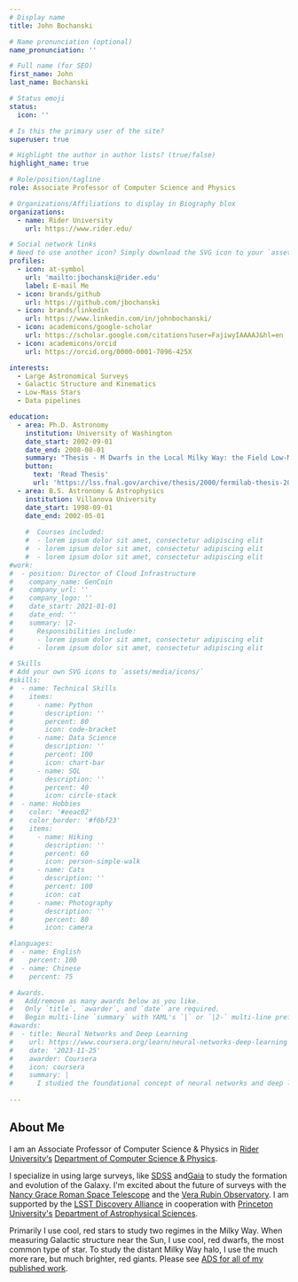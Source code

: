 ```yaml
---
# Display name
title: John Bochanski

# Name pronunciation (optional)
name_pronunciation: ''

# Full name (for SEO)
first_name: John
last_name: Bochanski

# Status emoji
status:
  icon: ''

# Is this the primary user of the site?
superuser: true

# Highlight the author in author lists? (true/false)
highlight_name: true

# Role/position/tagline
role: Associate Professor of Computer Science and Physics

# Organizations/Affiliations to display in Biography blox
organizations:
  - name: Rider University
    url: https://www.rider.edu/

# Social network links
# Need to use another icon? Simply download the SVG icon to your `assets/media/icons/` folder.
profiles:
  - icon: at-symbol
    url: 'mailto:jbochanski@rider.edu'
    label: E-mail Me
  - icon: brands/github
    url: https://github.com/jbochanski
  - icon: brands/linkedin
    url: https://www.linkedin.com/in/johnbochanski/
  - icon: academicons/google-scholar
    url: https://scholar.google.com/citations?user=FajiwyIAAAAJ&hl=en
  - icon: academicons/orcid
    url: https://orcid.org/0000-0001-7096-425X

interests:
  - Large Astronomical Surveys
  - Galactic Structure and Kinematics
  - Low-Mass Stars
  - Data pipelines

education:
  - area: Ph.D. Astronomy
    institution: University of Washington
    date_start: 2002-09-01
    date_end: 2008-08-01
    summary: "Thesis - M Dwarfs in the Local Milky Way: the Field Low-Mass Stellar Luminosity and Mass Functions. Supervised by [Dr. Suzanne Hawley](https://astro.washington.edu/people/suzanne-hawley)." 
    button:
      text: 'Read Thesis'
      url: 'https://lss.fnal.gov/archive/thesis/2000/fermilab-thesis-2006-66.pdf'
  - area: B.S. Astronomy & Astrophysics
    institution: Villanova University
    date_start: 1998-09-01
    date_end: 2002-05-01
    
    #  Courses included:
    #  - lorem ipsum dolor sit amet, consectetur adipiscing elit
    #  - lorem ipsum dolor sit amet, consectetur adipiscing elit
    #  - lorem ipsum dolor sit amet, consectetur adipiscing elit
#work:
#  - position: Director of Cloud Infrastructure
#    company_name: GenCoin
#    company_url: ''
#    company_logo: ''
#    date_start: 2021-01-01
#    date_end: ''
#    summary: |2-
#      Responsibilities include:
#      - lorem ipsum dolor sit amet, consectetur adipiscing elit
#      - lorem ipsum dolor sit amet, consectetur adipiscing elit

# Skills
# Add your own SVG icons to `assets/media/icons/`
#skills:
#  - name: Technical Skills
#    items:
#      - name: Python
#        description: ''
#        percent: 80
#        icon: code-bracket
#      - name: Data Science
#        description: ''
#        percent: 100
#        icon: chart-bar
#      - name: SQL
#        description: ''
#        percent: 40
#        icon: circle-stack
#  - name: Hobbies
#    color: '#eeac02'
#    color_border: '#f0bf23'
#    items:
#      - name: Hiking
#        description: ''
#        percent: 60
#        icon: person-simple-walk
#      - name: Cats
#        description: ''
#        percent: 100
#        icon: cat
#      - name: Photography
#        description: ''
#        percent: 80
#        icon: camera

#languages:
#  - name: English
#    percent: 100
#  - name: Chinese
#    percent: 75

# Awards.
#   Add/remove as many awards below as you like.
#   Only `title`, `awarder`, and `date` are required.
#   Begin multi-line `summary` with YAML's `|` or `|2-` multi-line prefix and indent 2 spaces below.
#awards:
#  - title: Neural Networks and Deep Learning
#    url: https://www.coursera.org/learn/neural-networks-deep-learning
#    date: '2023-11-25'
#    awarder: Coursera
#    icon: coursera
#    summary: |
#      I studied the foundational concept of neural networks and deep learning. By the end, I was familiar with the significant technological trends driving the rise of deep learning; build, train, and apply fully connected deep neural networks; implement efficient (vectorized) neural networks; identify key parameters in a neural network’s architecture; and apply deep learning to your own applications.
  
---
```


## About Me

I am an Associate Professor of Computer Science & Physics in [Rider University‘s](https://www.rider.edu) [Department of Computer Science & Physics](https://www.rider.edu/academics/colleges-schools/college-arts-sciences/science-technology-math/undergraduate/computer-science).

I specialize in using large surveys, like [SDSS](https://www.sdss.org/) and[Gaia](https://www.esa.int/Science_Exploration/Space_Science/Gaia) to study the formation and evolution of the Galaxy. I'm excited about the future of surveys with the [Nancy Grace Roman Space Telescope](https://roman.gsfc.nasa.gov/) and the [Vera Rubin Observatory](https://rubinobservatory.org/).  I am supported by the [LSST Discovery Alliance](https://lsstdiscoveryalliance.org/) in cooperation with [Princeton University's](https://www.princeton.edu)  [Department of Astrophysical Sciences](https://web.astro.princeton.edu/).

Primarily I use cool, red stars to study two regimes in the Milky Way. When measuring Galactic structure near the Sun, I use cool, red dwarfs, the most common type of star. To study the distant Milky Way halo, I use the much more rare, but much brighter, red giants. Please see [ADS for all of my published work](https://ui.adsabs.harvard.edu/search/fq=%7B!type%3Daqp%20v%3D%24fq_database%7D&fq_database=(database%3Aastronomy%20OR%20database%3Aphysics)&p_=0&q=%20author%3A%22Bochanski%22&sort=date%20desc%2C%20bibcode%20desc).

